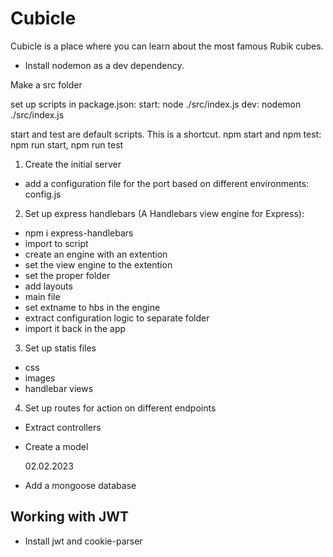 # Cubicle

Cubicle is a place where you can learn about the most famous Rubik cubes.

- Install nodemon as a dev dependency.

Make a src folder

set up scripts in package.json:
start: node ./src/index.js
dev: nodemon ./src/index.js

start and test are default scripts. This is a shortcut.
npm start and npm test: npm run start, npm run test

1. Create the initial server

- add a configuration file for the port based on different environments: config.js

2. Set up express handlebars (A Handlebars view engine for Express):

- npm i express-handlebars
- import to script
- create an engine with an extention
- set the view engine to the extention
- set the proper folder
- add layouts
- main file
- set extname to hbs in the engine
- extract configuration logic to separate folder
- import it back in the app

3. Set up statis files

- css
- images
- handlebar views

4. Set up routes for action on different endpoints

- Extract controllers
- Create a model

  02.02.2023

- Add a mongoose database

## Working with JWT

- Install jwt and cookie-parser
